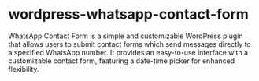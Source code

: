 # wordpress-whatsapp-contact-form
WhatsApp Contact Form is a simple and customizable WordPress plugin that allows users to submit contact forms which send messages directly to a specified WhatsApp number. It provides an easy-to-use interface with a customizable contact form, featuring a date-time picker for enhanced flexibility.
